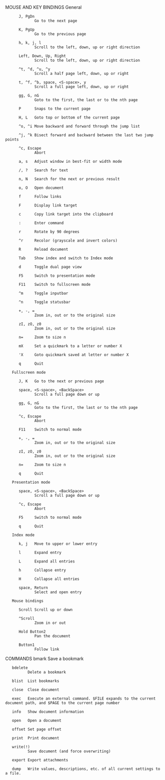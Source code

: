 MOUSE AND KEY BINDINGS
       General

          J, PgDn
                 Go to the next page

          K, PgUp
                 Go to the previous page

          h, k, j, l
                 Scroll to the left, down, up or right direction

          Left, Down, Up, Right
                 Scroll to the left, down, up or right direction

          ^t, ^d, ^u, ^y
                 Scroll a half page left, down, up or right

          t, ^f, ^b, space, <S-space>, y
                 Scroll a full page left, down, up or right

          gg, G, nG
                 Goto to the first, the last or to the nth page

          P      Snaps to the current page

          H, L   Goto top or bottom of the current page

          ^o, ^i Move backward and forward through the jump list

          ^j, ^k Bisect forward and backward between the last two jump points

          ^c, Escape
                 Abort

          a, s   Adjust window in best-fit or width mode

          /, ?   Search for text

          n, N   Search for the next or previous result

          o, O   Open document

          f      Follow links

          F      Display link target

          c      Copy link target into the clipboard

          :      Enter command

          r      Rotate by 90 degrees

          ^r     Recolor (grayscale and invert colors)

          R      Reload document

          Tab    Show index and switch to Index mode

          d      Toggle dual page view

          F5     Switch to presentation mode

          F11    Switch to fullscreen mode

          ^m     Toggle inputbar

          ^n     Toggle statusbar

          +, -, =
                 Zoom in, out or to the original size

          zI, zO, z0
                 Zoom in, out or to the original size

          n=     Zoom to size n

          mX     Set a quickmark to a letter or number X

          'X     Goto quickmark saved at letter or number X

          q      Quit

       Fullscreen mode

          J, K   Go to the next or previous page

          space, <S-space>, <BackSpace>
                 Scroll a full page down or up

          gg, G, nG
                 Goto to the first, the last or to the nth page

          ^c, Escape
                 Abort

          F11    Switch to normal mode

          +, -, =
                 Zoom in, out or to the original size

          zI, zO, z0
                 Zoom in, out or to the original size

          n=     Zoom to size n

          q      Quit

       Presentation mode

          space, <S-space>, <BackSpace>
                 Scroll a full page down or up

          ^c, Escape
                 Abort

          F5     Switch to normal mode

          q      Quit

       Index mode

          k, j   Move to upper or lower entry

          l      Expand entry

          L      Expand all entries

          h      Collapse entry

          H      Collapse all entries

          space, Return
                 Select and open entry

       Mouse bindings

          Scroll Scroll up or down

          ^Scroll
                 Zoom in or out

          Hold Button2
                 Pan the document

          Button1
                 Follow link

COMMANDS
       bmark  Save a bookmark

       bdelete
              Delete a bookmark

       blist  List bookmarks

       close  Close document

       exec   Execute an external command. $FILE expands to the current document path, and $PAGE to the current page number

       info   Show document information

       open   Open a document

       offset Set page offset

       print  Print document

       write(!)
              Save document (and force overwriting)

       export Export attachments

       dump   Write values, descriptions, etc. of all current settings to a file.

